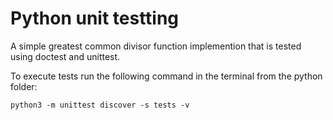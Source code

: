 # Python unit testting

A simple greatest common divisor function implemention that is tested using doctest and unittest.

To execute tests run the following command in the terminal from the python folder:
```shell
python3 -m unittest discover -s tests -v
```
